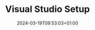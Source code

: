 ---
title: "Visual Studio Setup"
description: "Guide to downloading Visual Studio on Windows"
icon: "icon/svg/setup.svg"
date: "2024-03-19T09:53:03+01:00"
lastmod: "2024-03-19T09:53:03+01:00"
draft: false
weight: 110
---